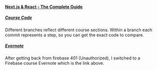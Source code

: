 #### [Next.js & React - The Complete Guide](https://www.udemy.com/course/nextjs-react-the-complete-guide/)

##### [Course Code](https://github.com/mschwarzmueller/nextjs-course-code.git)
Different branches reflect different course sections.
Within a branch each commit represents a step, so you can get the exact code to compare.

##### [Evernote](https://www.freecodecamp.org/news/nextjs-firebase-tutorial-build-an-evernote-clone/)

After getting back from firebase 401 (Unauthorized), I switched to a Firebase course Evernote which is the link above.